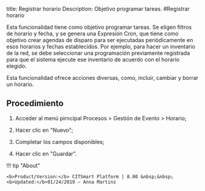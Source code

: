 title: Registrar horario
Description: Objetivo programar tareas.
#Registrar horario


Esta funcionalidad tiene como objetivo programar tareas. Se eligen filtros de
horario y fecha, y se genera una Expresión Cron, que tiene como objetivo crear
agendas de disparo para ser ejecutadas periódicamente en esos horarios y fechas
establecidos. Por ejemplo, para hacer un inventario de la red, se debe
seleccionar una programación previamente registrada para que el sistema ejecute
ese inventario de acuerdo con el horario elegido.

Esta funcionalidad ofrece acciones diversas, como, incluir, cambiar y borrar un
horario.

Procedimiento
-----------------

1.  Acceder al menú pirncipal Procesos \> Gestión de Evento \> Horario;

2.  Hacer clic en "Nuevo";

3.  Completar los campos disponibles;

4.  Hacer clic en "Guardar".


!!! tip "About"

    <b>Product/Version:</b> CITSmart Platform | 8.00 &nbsp;&nbsp;
    <b>Updated:</b>01/24/2019 – Anna Martins
